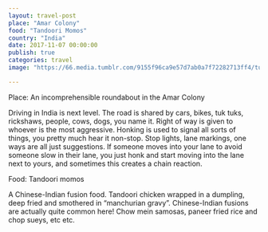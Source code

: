 ```yaml
---
layout: travel-post
place: "Amar Colony"
food: "Tandoori Momos"
country: "India"
date: 2017-11-07 00:00:00
publish: true
categories: travel
image: "https://66.media.tumblr.com/9155f96ca9e57d7ab0a7f72282713ff4/tumblr_p0t8b4Kp8b1wkhtd7o1_1280.jpg"

---
```


Place: An incomprehensible roundabout in the Amar Colony

Driving in India is next level. The road is shared by cars, bikes, tuk tuks, rickshaws, people, cows, dogs, you name it. Right of way is given to whoever is the most aggressive. Honking is used to signal all sorts of things, you pretty much hear it non-stop. Stop lights, lane markings, one ways are all just suggestions. If someone moves into your lane to avoid someone slow in their lane, you just honk and start moving into the lane next to yours, and sometimes this creates a chain reaction.

Food: Tandoori momos

A Chinese-Indian fusion food. Tandoori chicken wrapped in a dumpling, deep fried and smothered in “manchurian gravy”. Chinese-Indian fusions are actually quite common here! Chow mein samosas, paneer fried rice and chop sueys, etc etc.